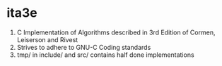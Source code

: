 # ita3e
1. C Implementation of Algorithms described in 3rd Edition of Cormen, Leiserson and Rivest
2. Strives to adhere to GNU-C Coding standards
3. tmp/ in include/ and src/ contains half done implementations
